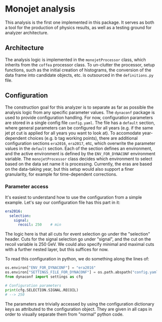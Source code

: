 # Monojet analysis

This analysis is the first one implemented in this package. It serves as both a tool for the production of physics results, as well as a testing ground for analyzer architecture. 

## Architecture

The analysis logic is implemented in the `monojetProcessor` class, which inherits from the `coffea` processor class. To un-clutter the processor, setup functions, such as the initial creation of histograms, the conversion of the data frame into candidate objects, etc. is outsourced in the `definitions.py` file.


## Configuration

The construction goal for this analyzer is to separate as far as possible the analysis logic from any specific parameter values. The `dynaconf` package is used to provide configuration handling. For now, configuration parameters are stored in a single config file `config.yaml`. The file has a `default` section, where general parameters can be configured for all years (e.g. if the same jet pt cut is applied for all years you want to look at). To accomodate year-dependent choices (e.g. b tag working points), there are additional configuration sections `era2016`, `era2017`, etc, which overwrite the parameter values in the `default` section. Each of the section defines an environment, and the active environment is defined by the `ENV_FOR_DYNACONF` environment variable. The `monojetProcessor` class decides which environment to select based on the data set name it is processing. Currently, the eras are based on the data-taking year, but this setup would also support a finer granularity, for example for time-dependent corrections.

### Parameter access

It's easiest to understand how to use the configuration from a simple example. Let's say our configuration file has this part in it:

```yaml
era2016:
  selection:
    signal:
      recoil: 250    # min
```

The logic here is that all cuts for event selection go under the "selection" header. Cuts for the signal selection go under "signal", and the cut on the recoil variable is 250 GeV. We could also specify minimal and maximal cuts with a further nested layer, but this suffices for now.

To read this configuration in python, we do something along the lines of:

```python
os.environ["ENV_FOR_DYNACONF"] = "era2016"
os.environ["SETTINGS_FILE_FOR_DYNACONF"] = os.path.abspath("config.yaml")
from dynaconf import settings as cfg

# Configuration parameters
print(cfg.SELECTION.SIGNAL.RECOIL)
# --> 250
```

The parameters are trivially accessed by using the configuration dictionary keys as attributed to the configuration object. They are given in all caps in order to visually separate them from "normal" python code.
